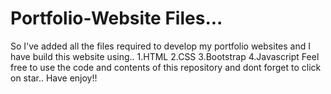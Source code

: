 # Portfolio-Website Files...
So I've added all the files required to develop my portfolio websites and I have build this website using..
1.HTML
2.CSS
3.Bootstrap
4.Javascript
Feel free to use the code and contents of this repository and dont forget to click on star..
Have enjoy!!
